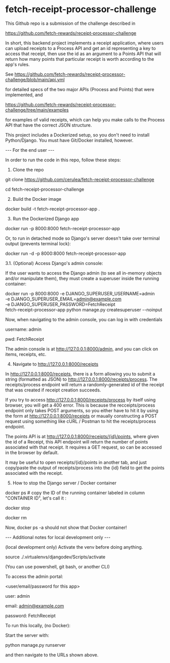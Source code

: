 # fetch-receipt-processor-challenge

This Github repo is a submission of the challenge described in 

https://github.com/fetch-rewards/receipt-processor-challenge

In short, this backend project implements a receipt application, where users can upload receipts to a Process API and get an id representing a key to access that receipt, then use the id as an argument to a Points API
that will return how many points that particular receipt is worth according to the app's rules.

See https://github.com/fetch-rewards/receipt-processor-challenge/blob/main/api.yml

for detailed specs of the two major APIs (Process and Points) that were implemented, and 

https://github.com/fetch-rewards/receipt-processor-challenge/tree/main/examples

for examples of valid receipts, which can help you make calls to the Process API that have the correct JSON structure.

This project includes a Dockerized setup, so you don't need to install Python/Django.
You must have Git/Docker installed, however.

--- For the end user ---

In order to run the code in this repo, follow these steps:

1. Clone the repo

git clone https://github.com/cerulea/fetch-receipt-processor-challenge

cd fetch-receipt-processor-challenge

2. Build the Docker image

docker build -t fetch-receipt-processor-app .

3. Run the Dockerized Django app

docker run -p 8000:8000 fetch-receipt-processor-app

Or, to run in detached mode so Django's server doesn't take over terminal output (prevents terminal lock):

docker run -d -p 8000:8000 fetch-receipt-processor-app

3.1. (Optional) Access Django's admin console:

If the user wants to access the Django admin (to see all in-memory objects and/or manipulate them), they must create a superuser inside the running container:

docker run -p 8000:8000 -e DJANGO_SUPERUSER_USERNAME=admin \
                           -e DJANGO_SUPERUSER_EMAIL=admin@example.com \
                           -e DJANGO_SUPERUSER_PASSWORD=FetchReceipt \
                           fetch-receipt-processor-app python manage.py createsuperuser --noinput

Now, when navigating to the admin console, you can log in with credentials

username: admin

pwd: FetchReceipt

The admin console is at http://127.0.0.1:8000/admin, and you can click on items, receipts, etc.

4. Navigate to http://127.0.0.1:8000/receipts

In http://127.0.0.1:8000/receipts, there is a form allowing you to submit a string (formatted as JSON)
to http://127.0.0.1:8000/receipts/process. The receipts/process endpoint will return a randomly-generated id
of the receipt that was created if receipt creation succeeds.

If you try to access http://127.0.0.1:8000/receipts/process by itself using browser, you will get a 400 error.
This is because the recceipts/process endpoint only takes POST arguments,
so you either have to hit it by using the form at http://127.0.0.1:8000/receipts
or maually constructing a POST request using something like cURL / Postman to hit the receipts/process endpoint.

The points API is at http://127.0.0.1:8000/receipts/{id}/points, where given the id of a Receipt,
this API endpoint will return the number of points associated with that receipt.
It requires a GET request, so can be accessed in the browser by default.

It may be useful to open receipts/{id}/points in another tab, and just copy/paste the output of receipts/process
into the {id} field to get the points associated with the receipt.

5. How to stop the Django server / Docker container

docker ps  # copy the ID of the running container labeled in column "CONTAINER ID", let's call it <id>:

docker stop <id>

docker rm <id>

Now, docker ps -a should not show that Docker container!

--- Additional notes for local development only ---

(local development only) Activate the venv before doing anything.

source ./.virtualenvs/djangodev/Scripts/activate

(You can use powershell, git bash, or another CLI)

To access the admin portal:

<user/email/password for this app>

user: admin

email: admin@example.com

password: FetchReceipt


To run this locally, (no Docker):

Start the server with:

python manage.py runserver

and then navigate to the URLs shown above.
